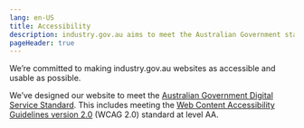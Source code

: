 ```yaml
---
lang: en-US
title: Accessibility
description: industry.gov.au aims to meet the Australian Government standard for web accessibility. We want our information to be accessible to everyone, regardless of their background or ability.
pageHeader: true
---
```


We’re committed to making industry.gov.au websites as accessible and usable as possible.

We’ve designed our website to meet the [Australian Government Digital Service Standard](https://www.dta.gov.au/help-and-advice/about-digital-service-standard). This includes meeting the [Web Content Accessibility Guidelines version 2.0](https://www.w3.org/TR/WCAG20/) (WCAG 2.0) standard at level AA.
